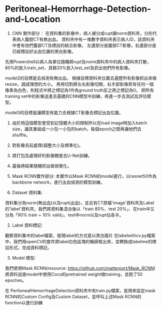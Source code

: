 # Peritoneal-Hemorrhage-Detection-and-Location
1. CNN 實作部分：
在資料集的影像中，病人被分成rupt跟norm資料夾，分別代表病人腹腔CT有無出血。
資料夾中有一堆數字資料夾表示病人ID，該資料夾中會有他們腹部CT及標註的結合影像。
左邊部分是腹部CT影像，右邊部分是已經標註好出血位置的黑白影像。

先用Powershell以病人為單位隨機將rupt及norm資料夾中的病人資料夾打散，80%的放入train_set，其餘20%放入test_set及抓出他們所有影像。

model2的目標是去偵測有無出血。
根據目標資料夾位置去遍歷所有影像抓出來做resize，調成理想的大小。
再用切割將左右影像切開，右半部影像若有任何一個像素為白色，則程式中將之標記為1作為ground truth反之將之標記為0。
把所有training set中的影像送進去基礎的CNN模型中訓練，再進一步去測試及評估模型。

model3的目標是讓模型有能力去根據CT影像去標記出血位置。
1. 由於用這個模型會受到記憶體大小的限制所以在load image時加入batch size，讓其重組成一小包一小包的batch，每個epoch之間再讓他們去shuffle。
2. 對影像去前處理(調整大小及標準化)。
3. 將打包及處理好的影像餵進去U-Net訓練。
4. 最後將結果隨機抓出做視覺化。

2. Mask RCNN實作部分:
本實作以Mask RCNN的model進行，以resnet50作為backbone network，進行出血偵測的模型訓練。

1. Dataset 資料集:

資料集分為norm(無出血)以及rupt(出血)，並且有CT原檔'image'資料夾及Label的'label'資料夾，我們將資料集混合後以「train 80%、test 20%」、在train中又分為「90% train + 10% valid」、test中norm以及rupt佔各半。


2. Label 資料標記:

觀察資料集中的label檔案，發現label的方式是以黑白圖片
在labelwithcv.py檔案中，我們用openCV的套件將label白色區塊的輪廓框出來，並轉換成labelme的標註形式，完成資料標記。

3. Model 模型:

我們使用Mask RCNN(resource: https://github.com/matterport/Mask_RCNN)將資料送進model中使用Coco的pretrained weight做training，並跑了50 epoches。

在 PeritonealHemorrhageDetection資料夾中有train.py檔案，是用來設定mask RCNN的Custom Config及Custom Dataset，並呼叫上述Mask RCNN的function以進行訓練
